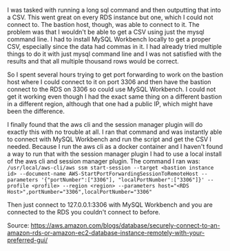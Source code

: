 I was tasked with running a long sql command and then outputting that into a CSV.  This went great
on every RDS instance but one, which I could not connect to.  The bastion host, though, was able
to connect to it.  The problem was that I wouldn't be able to get a CSV using just the mysql
command line.  I had to install MySQL Workbench locally to get a proper CSV, especially since the
data had commas in it.  I had already tried multiple things to do it with just mysql command line
and I was not satisfied with the results and that all multiple thousand rows would be correct.

So I spent several hours trying to get port forwarding to work on the bastion host where I could
connect to it on port 3306 and then have the bastion connect to the RDS on 3306 so  could use
MySQL Workbench.  I could not get it working even though I had the exact same thing on a
different bastion in a different region, although that one had a public IP, which might have
been the difference.

I finally found that the aws cli and the session manager plugin will do exactly this with no
trouble at all.  I ran that command and was instantly able to connect with MySQL Workbench
and run the script and get the CSV I needed.  Because I run the aws cli as a docker container
and I haven't found a way to run that with the session manager plugin I had to use a local
install of the aws cli and session manager plugin.  The command I ran was:
`/usr/local/aws-cli/aws ssm start-session --target <bastion instance id> --document-name AWS-StartPortForwardingSessionToRemoteHost --parameters '{"portNumber":["3306"], "localPortNumber":["3306"]}' --profile <profile> --region <region> --parameters host="<RDS Host>",portNumber="3306",localPortNumber="3306"`

Then just connect to 127.0.0.1:3306 with MySQL Workbench and you are connected to the RDS you
couldn't connect to before.

Source: https://aws.amazon.com/blogs/database/securely-connect-to-an-amazon-rds-or-amazon-ec2-database-instance-remotely-with-your-preferred-gui/
